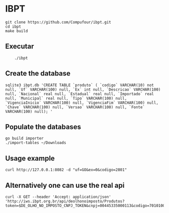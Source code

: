 IBPT
====

```
git clone https://github.com/Compufour/ibpt.git
cd ibpt
make build
```

## Executar

```
    ./ibpt

```

## Create the database


```
sqlite3 ibpt.db 'CREATE TABLE `produto` ( `codigo` VARCHAR(10) not null, `Uf` VARCHAR(100) null, `Ex` int null, `Descricao` VARCHAR(100) null, `Nacional` real null, `Estadual` real null, `Importado` real null, `Municipal` real null, `Tipo` VARCHAR(100) null, `VigenciaInicio` VARCHAR(100) null, `VigenciaFim` VARCHAR(100) null, `Chave` VARCHAR(100) null, `Versao` VARCHAR(100) null, `Fonte` VARCHAR(100) null); '

```

Populate the databases
----------------------

```
go build importer
./import-tables ~/Downloads

```

Usage example
--------------

```
curl http://127.0.0.1:8082 -d "uf=GO&ex=0&codigo=2801" 

```

Alternatively one can use the real api
--------------------------------------

```
curl -X GET --header 'Accept: application/json'
'http://iws.ibpt.org.br/api/deolhonoimposto/Produtos?token=$DE_OLHO_NO_IMPOSTO_CNPJ_TOKEN&cnpj=00445335000113&codigo=70101000&uf=sc&ex=0'

```


